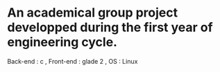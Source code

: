 # An academical group project developped during the first year of engineering cycle.
Back-end : c ,
Front-end : glade 2 ,
OS : Linux
